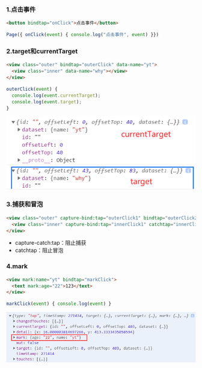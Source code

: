 ### 1.点击事件

```html
<button bindtap="onClick">点击事件</button>
```

```js
Page({ onClick(event) { console.log("点击事件", event) }})
```

### 2.target和currentTarget

```html
<view class="outer" bindtap="outerClick" data-name="yt">
  <view class="inner" data-name="why"></view>
</view>
```

```js
outerClick(event) {
  console.log(event.currentTarget);
  console.log(event.target);
}
```

![image-20220810090154401](images/image-20220810090154401.png)

### 3.捕获和冒泡

```html
<view class="outer" capture-bind:tap="outerClick1" bindtap="outerClick2">
  <view class="inner" capture-bind:tap="innerClick1" catchtap="innerClick2"></view>
</view>
```

- capture-catch:tap：阻止捕获
- catchtap：阻止冒泡

### 4.mark

```html
<view mark:name="yt" bindtap="markClick">
  <text mark:age="22">123</text>
</view>
```

```js
markClick(event) { console.log(event) }
```

![image-20220810090824980](images/image-20220810090824980.png)